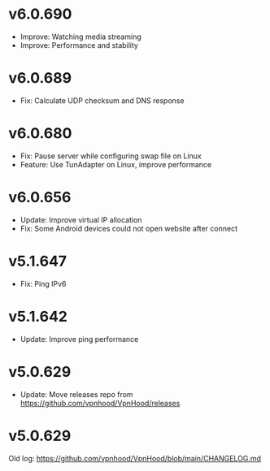 # v6.0.690
* Improve: Watching media streaming
* Improve: Performance and stability

# v6.0.689
* Fix: Calculate UDP checksum and DNS response

# v6.0.680
* Fix: Pause server while configuring swap file on Linux
* Feature: Use TunAdapter on Linux, improve performance

# v6.0.656
* Update: Improve virtual IP allocation
* Fix: Some Android devices could not open website after connect

# v5.1.647
* Fix: Ping IPv6 

# v5.1.642
* Update: Improve ping performance

# v5.0.629
* Update: Move releases repo from https://github.com/vpnhood/VpnHood/releases

# v5.0.629
Old log: https://github.com/vpnhood/VpnHood/blob/main/CHANGELOG.md
